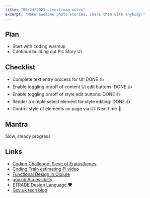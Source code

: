 ```yaml
---
title: "02/24/2021 Livestream notes"
excerpt: "Make awesome photo stories, share them with anybody!"
---
```


## Plan

- Start with coding warmup
- Continue building out Pic Story UI

## Checklist

- Complete text entry process for UI: DONE 👍
- Enable toggling on/off of content UI edit buttons: DONE 👍
- Enable toggling on/off of style edit buttons: DONE 👍
- Render a simple select element for style editing: DONE 👍
- Control style of elements on page via UI: Next time 👋

## Mantra

Slow, steady progress

## Links

- [Coding Challenge: Sieve of Eratosthenes](https://en.wikipedia.org/wiki/Sieve_of_Eratosthenes)
- [Coding Train estimating Pi video](https://youtu.be/5cNnf_7e92Q)
- [Functional Design in Clojure](https://clojuredesign.club/)
- [gov.uk Accessibilty](https://design-system.service.gov.uk/accessibility/)
- [ETRADE Design Language ❤️](https://etrade.design/)
- [Gov.uk tech blog](https://technology.blog.gov.uk/)